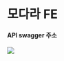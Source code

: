 # 모다라 FE

#### API swagger 주소

<a href="https://api.modala.info" alt="swagger-link"><img src="https://img.shields.io/badge/Swagger-85EA2D?style=for-the-badge&logo=swagger&logoColor=black" /></a>
